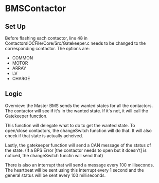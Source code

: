 # BMSContactor

## Set Up

Before flashing each contactor, line 48 in ContactorsIOCFile/Core/Src/Gatekeeper.c needs to be changed to the corresponding contactor. The options are:

- COMMON
- MOTOR
- ARRAY
- LV
- CHARGE
## Logic

Overview: the Master BMS sends the wanted states for all the contactors. The contactor will see if it's in the wanted state. If it's not, it will call the Gatekeeper function.

This function will delegate what to do to get the wanted state. To open/close contactors, the changeSwitch function will do that. It will also check if that state is actually acheived.

Lastly, the gatekeeper function will send a CAN message of the status of the state. (If a BPS Error [the contactor needs to open but it doesn't] is noticed, the changeSwitch functin will send that)

There is also an interrupt that will send a message every 100 milliseconds. The heartbeat will be sent using this interrupt every 1 second and the general status will be sent every 100 milliseconds.
